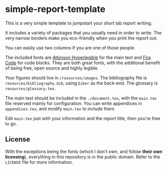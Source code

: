 # simple-report-template

This is a very simple template to jumpstart your short lab report writing.

It includes a variety of packages that you usually need in order to write.
The very narrow borders make you eco-friendly when you print the report out.

You can easily use two columns if you are one of those people.

The included fonts are [Atkinson Hyperlegible](https://brailleinstitute.org/freefont) for the main text and [Fira Code](https://github.com/tonsky/FiraCode) for code blocks. 
They are both great fonts, with the additional benefit of being free, open source and highly legible.

Your figures should live in `/resources/images`.
The bibliography file is `resources/bibliography.bib`, using `biber` as the back-end.
The glossary is `resources/glossary.tex`.

The main text should be included in the `./document.tex`, with the `main.tex` file reserved mainly for configuration.
You can write appendices in `appendices.tex`, and modify `main.tex` to include them.

Edit `main.tex` just with your information and the report title, then you're free to go.

## License
With the exceptions being the fonts (which I don't own, and follow **their own licensing**), everything in this repository is in the public domain. Refer to the `LICENSE` file for more information.

